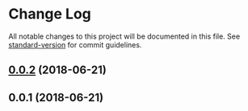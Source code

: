 # Change Log

All notable changes to this project will be documented in this file. See [standard-version](https://github.com/conventional-changelog/standard-version) for commit guidelines.

<a name="0.0.2"></a>
## [0.0.2](https://github.com/VlaDi4eKK/yandex-turbo-feed-module/compare/v0.0.1...v0.0.2) (2018-06-21)



<a name="0.0.1"></a>
## 0.0.1 (2018-06-21)
